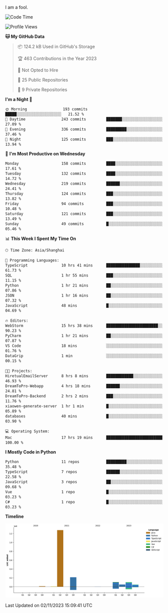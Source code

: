 I am a fool.

<!--START_SECTION:waka-->
![Code Time](http://img.shields.io/badge/Code%20Time-845%20hrs%206%20mins-blue)

![Profile Views](http://img.shields.io/badge/Profile%20Views-4-blue)

**🐱 My GitHub Data** 

> 📦 124.2 kB Used in GitHub's Storage 
 > 
> 🏆 463 Contributions in the Year 2023
 > 
> 🚫 Not Opted to Hire
 > 
> 📜 25 Public Repositories 
 > 
> 🔑 9 Private Repositories 
 > 
**I'm a Night 🦉** 

```text
🌞 Morning                193 commits         █████░░░░░░░░░░░░░░░░░░░░   21.52 % 
🌆 Daytime                243 commits         ███████░░░░░░░░░░░░░░░░░░   27.09 % 
🌃 Evening                336 commits         █████████░░░░░░░░░░░░░░░░   37.46 % 
🌙 Night                  125 commits         ███░░░░░░░░░░░░░░░░░░░░░░   13.94 % 
```
📅 **I'm Most Productive on Wednesday** 

```text
Monday                   158 commits         ████░░░░░░░░░░░░░░░░░░░░░   17.61 % 
Tuesday                  132 commits         ████░░░░░░░░░░░░░░░░░░░░░   14.72 % 
Wednesday                219 commits         ██████░░░░░░░░░░░░░░░░░░░   24.41 % 
Thursday                 124 commits         ███░░░░░░░░░░░░░░░░░░░░░░   13.82 % 
Friday                   94 commits          ███░░░░░░░░░░░░░░░░░░░░░░   10.48 % 
Saturday                 121 commits         ███░░░░░░░░░░░░░░░░░░░░░░   13.49 % 
Sunday                   49 commits          █░░░░░░░░░░░░░░░░░░░░░░░░   05.46 % 
```


📊 **This Week I Spent My Time On** 

```text
🕑︎ Time Zone: Asia/Shanghai

💬 Programming Languages: 
TypeScript               10 hrs 41 mins      ███████████████░░░░░░░░░░   61.73 % 
SQL                      1 hr 55 mins        ███░░░░░░░░░░░░░░░░░░░░░░   11.15 % 
Python                   1 hr 21 mins        ██░░░░░░░░░░░░░░░░░░░░░░░   07.86 % 
JSON                     1 hr 16 mins        ██░░░░░░░░░░░░░░░░░░░░░░░   07.32 % 
JavaScript               48 mins             █░░░░░░░░░░░░░░░░░░░░░░░░   04.69 % 

🔥 Editors: 
WebStorm                 15 hrs 38 mins      ███████████████████████░░   90.23 % 
PyCharm                  1 hr 21 mins        ██░░░░░░░░░░░░░░░░░░░░░░░   07.87 % 
VS Code                  18 mins             ░░░░░░░░░░░░░░░░░░░░░░░░░   01.76 % 
DataGrip                 1 min               ░░░░░░░░░░░░░░░░░░░░░░░░░   00.15 % 

🐱‍💻 Projects: 
HiretualEmailServer      8 hrs 8 mins        ████████████░░░░░░░░░░░░░   46.93 % 
DreamToPro-Webapp        4 hrs 18 mins       ██████░░░░░░░░░░░░░░░░░░░   24.81 % 
DreamToPro-Backend       2 hrs 2 mins        ███░░░░░░░░░░░░░░░░░░░░░░   11.76 % 
xiaowen-generate-server  1 hr 1 min          █░░░░░░░░░░░░░░░░░░░░░░░░   05.89 % 
databases                40 mins             █░░░░░░░░░░░░░░░░░░░░░░░░   03.90 % 

💻 Operating System: 
Mac                      17 hrs 19 mins      █████████████████████████   100.00 % 
```

**I Mostly Code in Python** 

```text
Python                   11 repos            █████████░░░░░░░░░░░░░░░░   35.48 % 
TypeScript               7 repos             ██████░░░░░░░░░░░░░░░░░░░   22.58 % 
JavaScript               3 repos             ██░░░░░░░░░░░░░░░░░░░░░░░   09.68 % 
Vue                      1 repo              █░░░░░░░░░░░░░░░░░░░░░░░░   03.23 % 
C#                       1 repo              █░░░░░░░░░░░░░░░░░░░░░░░░   03.23 % 
```



**Timeline**

![Lines of Code chart](https://raw.githubusercontent.com/VeejaLiu/VeejaLiu/master/assets/bar_graph.png)


 Last Updated on 02/11/2023 15:09:41 UTC
<!--END_SECTION:waka-->
